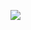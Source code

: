 ![](https://github-readme-stats.vercel.app/api/top-langs/?username=alirezasn3&theme=dark&hide_border=false&include_all_commits=true&count_private=true&layout=compact)
